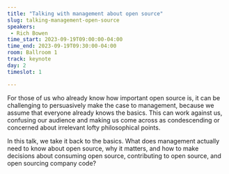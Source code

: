```yaml
---
title: "Talking with management about open source"
slug: talking-management-open-source
speakers:
 - Rich Bowen
time_start: 2023-09-19T09:00:00-04:00
time_end: 2023-09-19T09:30:00-04:00
room: Ballroom 1
track: keynote
day: 2
timeslot: 1

---
```


For those of us who already know how important open source is, it can
be challenging to persuasively make the case to management, because we
assume that everyone already knows the basics. This can work against
us, confusing our audience and making us come across as condescending
or concerned about irrelevant lofty philosophical points.

In this talk, we take it back to the basics. What does management
actually need to know about open source, why it matters, and how to
make decisions about consuming open source, contributing to open
source, and open sourcing company code?
